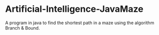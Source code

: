 # Artificial-Intelligence-JavaMaze
A program in java to find the shortest path in a maze using the algorithm Branch & Bound.
